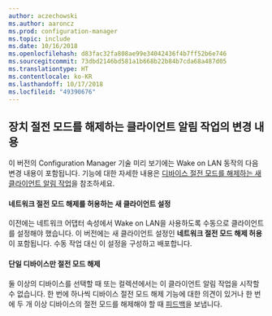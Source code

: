 ```yaml
---
author: aczechowski
ms.author: aaroncz
ms.prod: configuration-manager
ms.topic: include
ms.date: 10/16/2018
ms.openlocfilehash: d83fac32fa808ae99e34042436f4b7ff52b6e746
ms.sourcegitcommit: 73dbd2146bd581a1b668b22b84b7cda68a487d05
ms.translationtype: HT
ms.contentlocale: ko-KR
ms.lasthandoff: 10/17/2018
ms.locfileid: "49390676"
---
```

## <a name="bkmk_wakeup"></a> 장치 절전 모드를 해제하는 클라이언트 알림 작업의 변경 내용
<!--1317364-->

이 버전의 Configuration Manager 기술 미리 보기에는 Wake on LAN 동작의 다음 변경 내용이 포함됩니다. 기능에 대한 자세한 내용은 [디바이스 절전 모드를 해제하는 새 클라이언트 알림 작업](/sccm/core/get-started/capabilities-in-technical-preview-1810#bkmk_wakeup)을 참조하세요.

#### <a name="new-client-setting-to-allow-network-wake-up"></a>네트워크 절전 모드 해제를 허용하는 새 클라이언트 설정
이전에는 네트워크 어댑터 속성에서 Wake on LAN을 사용하도록 수동으로 클라이언트를 설정해야 했습니다. 이 버전에는 새 클라이언트 설정인 **네트워크 절전 모드 해제 허용**이 포함됩니다. 수동 작업 대신 이 설정을 구성하고 배포합니다. 

#### <a name="only-wake-up-a-single-device"></a>단일 디바이스만 절전 모드 해제
둘 이상의 디바이스를 선택할 때 또는 컬렉션에서는 이 클라이언트 알림 작업을 시작할 수 없습니다. 한 번에 하나씩 디바이스 절전 모드 해제 기능에 대한 의견이 있거나 한 번에 두 개 이상 디바이스의 절전 모드를 해제해야 할 때 [피드백](/sccm/core/understand/find-help#product-feedback)을 보냅니다.


